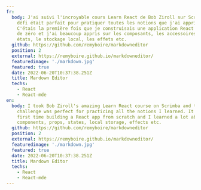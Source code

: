 ```yaml
---
fr:
  body: J'ai suivi l'incroyable cours Learn React de Bob Ziroll sur Scrimba et ce
    défi était parfait pour pratiquer toutes les notions que j'ai apprises.
    C'étais la première fois que je construisais une application React à partir
    de zéro et j'ai beaucoup appris sur les composants, les accessoires, les
    états, le stockage local, les effets etc.
  github: https://github.com/remyboire/markdowneditor
  position: 2
  external: https://remyboire.github.io/markdowneditor/
  featuredimage: './markdown.jpg'
  featured: true
  date: 2022-06-20T10:37:38.251Z
  title: Mardown Editor
  techs:
    - React
    - React-mde
en:
  body: I took Bob Ziroll's amazing Learn React course on Scrimba and this
    challenge was perfect for practicing all the notions I learned. It was my
    first time building a React app from scratch and I learned a lot about
    components, props, states, local storage, effects etc.
  github: https://github.com/remyboire/markdowneditor
  position: 2
  external: https://remyboire.github.io/markdowneditor/
  featuredimage: './markdown.jpg'
  featured: true
  date: 2022-06-20T10:37:38.251Z
  title: Mardown Editor
  techs:
    - React
    - React-mde
---
```

